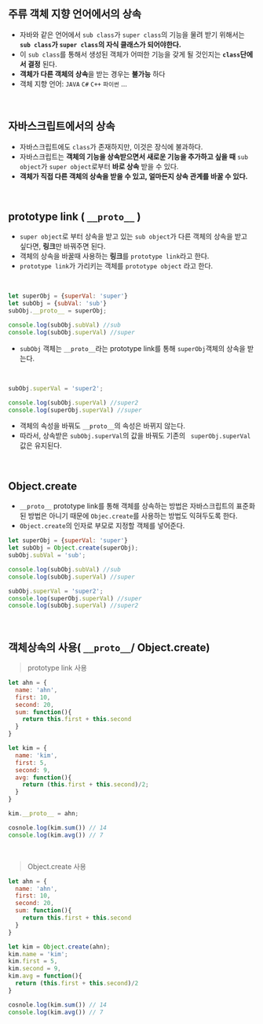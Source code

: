 ## 주류 객체 지향 언어에서의 상속
- 자바와 같은 언어에서 ```sub class```가 ```super class```의 기능을 물려 받기 위해서는 **```sub class```가 ```super class```의 자식 클래스가 되어야한다.**
- 이 ```sub class```를 통해서 생성된 객체가 어떠한 기능을 갖게 될 것인지는 **```class```단에서 결정** 된다. 
- **객체가 다른 객체의 상속**을 받는 경우는 **불가능** 하다
- 객체 지향 언어: ```JAVA``` ```C#``` ```C++``` ```파이썬``` ...

<br>

## 자바스크립트에서의 상속
- 자바스크립트에도 ```class```가 존재하지만, 이것은 장식에 불과하다.
- 자바스크립트는 **객체의 기능을 상속받으면서 새로운 기능을 추가하고 싶을 때** ```sub object```가 ```super object```로부터 **바로 상속** 받을 수 있다.
- **객체가 직접 다른 객체의 상속을 받을 수 있고, 얼마든지 상속 관계를 바꿀 수 있다.** 

<br>

## prototype link ( ```__proto__``` )
- ```super object```로 부터 상속을 받고 있는 ```sub object```가 다른 객체의 상속을 받고 싶다면, **링크**만 바꿔주면 된다. 
- 객체의 상속을 바꿀때 사용하는 **링크**를 ```prototype link```라고 한다. 
-  ```prototype link```가 가리키는 객체를 ```prototype object``` 라고 한다. 

<br>

```javascript
let superObj = {superVal: 'super'}
let subObj = {subVal: 'sub'}
subObj.__proto__ = superObj;

console.log(subObj.subVal) //sub
console.log(subObj.superVal) //super

```
- ```subObj``` 객체는 ```__proto__```라는 prototype link를 통해 ```superObj```객체의 상속을 받는다.

<br>

```javascript
subObj.superVal = 'super2';

console.log(subObj.superVal) //super2
console.log(superObj.superVal) //super

```
- 객체의 속성을 바꿔도 ```__proto__```의 속성은 바뀌지 않는다.
- 따라서, 상속받은 ```subObj.superVal```의 값을 바꿔도 기존의 ``` superObj.superVal```값은 유지된다.

<br>

## Object.create
- ```__proto__``` prototype link를 통해 객체를 상속하는 방법은 자바스크립트의 표준화된 방법은 아니기 때문에 ```Objec.create```를 사용하는 방법도 익혀두도록 한다.
- ```Object.create```의 인자로 부모로 지정할 객체를 넣어준다. 

```javascript
let superObj = {superVal: 'super'}
let subObj = Object.create(superObj);
subObj.subVal = 'sub';

console.log(subObj.subVal) //sub
console.log(subObj.superVal) //super

subObj.superVal = 'super2';
console.log(superObj.superVal) //super
console.log(subObj.superVal) //super2

```

<br> 

## 객체상속의 사용( ```__proto__```/ Object.create)

> prototype link 사용

```javascript
let ahn = {
  name: 'ahn',
  first: 10,
  second: 20,
  sum: function(){
    return this.first + this.second
  }
}

let kim = {
  name: 'kim',
  first: 5,
  second: 9,
  avg: function(){
    return (this.first + this.second)/2;
  }
}

kim.__proto__ = ahn;

cosnole.log(kim.sum()) // 14
console.log(kim.avg()) // 7

```

<br>

> Object.create 사용

```javascript
let ahn = {
  name: 'ahn',
  first: 10,
  second: 20,
  sum: function(){
    return this.first + this.second
  }
}

let kim = Object.create(ahn);
kim.name = 'kim';
kim.first = 5,
kim.second = 9,
kim.avg = function(){ 
  return (this.first + this.second)/2
}

cosnole.log(kim.sum()) // 14
console.log(kim.avg()) // 7


```

